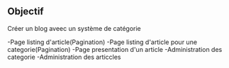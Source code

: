 ## Objectif 

Créer un blog aveec un système de catégorie 

-Page listing d'article(Pagination)
-Page listing d'article pour une categorie(Pagination)
-Page presentation d'un article
-Administration des categorie
-Administration des articcles


